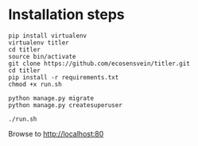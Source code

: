 Installation steps
========================

    pip install virtualenv
    virtualenv titler
    cd titler
    source bin/activate
    git clone https://github.com/ecosensvein/titler.git
    cd titler
    pip install -r requirements.txt
    chmod +x run.sh

    python manage.py migrate
    python manage.py createsuperuser

    ./run.sh

Browse to [http://localhost:80](http://localhost:80)
